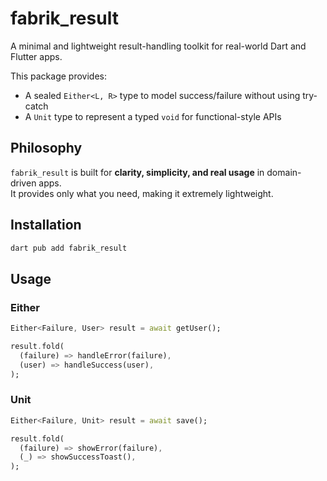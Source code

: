 # fabrik_result

A minimal and lightweight result-handling toolkit for real-world Dart and Flutter apps.

This package provides:

- A sealed `Either<L, R>` type to model success/failure without using try-catch
- A `Unit` type to represent a typed `void` for functional-style APIs

## Philosophy

`fabrik_result` is built for **clarity, simplicity, and real usage** in domain-driven apps.  
It provides only what you need, making it extremely lightweight.

## Installation

```sh
dart pub add fabrik_result
```

## Usage

### Either

```dart
Either<Failure, User> result = await getUser();

result.fold(
  (failure) => handleError(failure),
  (user) => handleSuccess(user),
);
```

### Unit

```dart
Either<Failure, Unit> result = await save();

result.fold(
  (failure) => showError(failure),
  (_) => showSuccessToast(),
);

```
